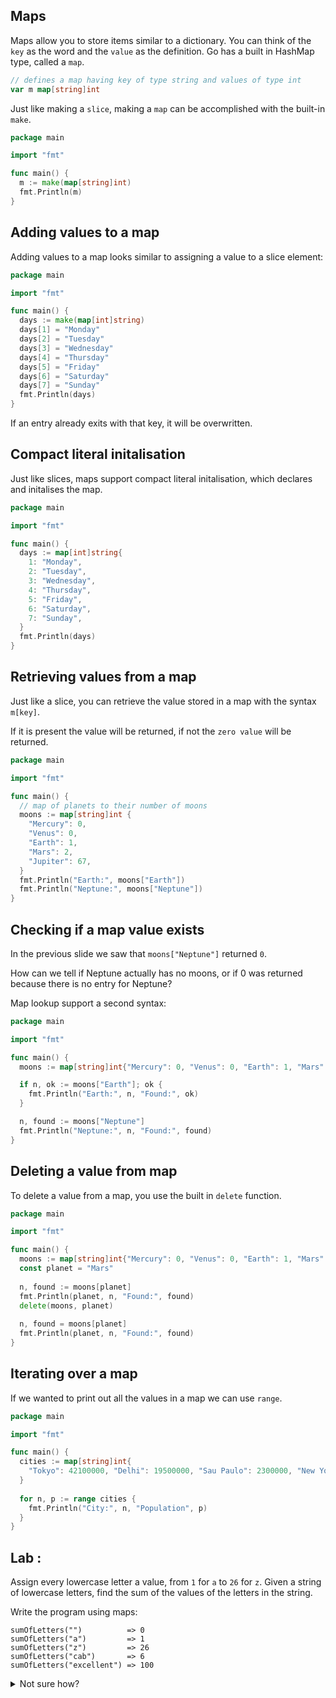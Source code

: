 ## Maps

Maps allow you to store items similar to a dictionary. You can think of the `key` as the word and the `value` as the definition. Go has a built in HashMap type, called a `map`.

```go
// defines a map having key of type string and values of type int
var m map[string]int
```

Just like making a `slice`, making a `map` can be accomplished with the built-in `make`.

```go
package main

import "fmt"

func main() {
  m := make(map[string]int)
  fmt.Println(m)
}
```

## Adding values to a map
Adding values to a map looks similar to assigning a value to a slice element:

```go
package main

import "fmt"

func main() {
  days := make(map[int]string)
  days[1] = "Monday"
  days[2] = "Tuesday"
  days[3] = "Wednesday"
  days[4] = "Thursday"
  days[5] = "Friday"
  days[6] = "Saturday"
  days[7] = "Sunday"
  fmt.Println(days)
}
```
If an entry already exits with that key, it will be overwritten.

## Compact literal initalisation
Just like slices, maps support compact literal initalisation, which declares and initalises the
map.

```go
package main

import "fmt"

func main() {
  days := map[int]string{
    1: "Monday",
    2: "Tuesday",
    3: "Wednesday",
    4: "Thursday",
    5: "Friday",
    6: "Saturday",
    7: "Sunday",
  }
  fmt.Println(days)
}
```

## Retrieving values from a map

Just like a slice, you can retrieve the value stored in a map with the syntax `m[key]`.

If it is present the value will be returned, if not the `zero value` will be returned.

```go
package main

import "fmt"

func main() {
  // map of planets to their number of moons
  moons := map[string]int {
    "Mercury": 0,
    "Venus": 0,
    "Earth": 1,
    "Mars": 2,
    "Jupiter": 67,
  }
  fmt.Println("Earth:", moons["Earth"])
  fmt.Println("Neptune:", moons["Neptune"])
}
```

## Checking if a map value exists
In the previous slide we saw that `moons["Neptune"]` returned `0`.

How can we tell if Neptune actually has no moons, or if 0 was returned because there is no entry for Neptune?

Map lookup support a second syntax:

```go
package main

import "fmt"

func main() {
  moons := map[string]int{"Mercury": 0, "Venus": 0, "Earth": 1, "Mars": 2, "Jupiter": 67}

  if n, ok := moons["Earth"]; ok {
    fmt.Println("Earth:", n, "Found:", ok)
  }

  n, found := moons["Neptune"]
  fmt.Println("Neptune:", n, "Found:", found)
}
```

## Deleting a value from map

To delete a value from a map, you use the built in `delete` function.

```go
package main

import "fmt"

func main() {
  moons := map[string]int{"Mercury": 0, "Venus": 0, "Earth": 1, "Mars": 2, "Jupiter": 67}
  const planet = "Mars"
  
  n, found := moons[planet]
  fmt.Println(planet, n, "Found:", found)
  delete(moons, planet)
  
  n, found = moons[planet]
  fmt.Println(planet, n, "Found:", found)
}
```

## Iterating over a map
If we wanted to print out all the values in a map we can use `range`.

```go
package main

import "fmt"

func main() {
  cities := map[string]int{
    "Tokyo": 42100000, "Delhi": 19500000, "Sau Paulo": 2300000, "New York": 18600000, "Moscow": 2150000,
  }
  
  for n, p := range cities {
    fmt.Println("City:", n, "Population", p)
  }
}
```

## Lab :

Assign every lowercase letter a value, from `1` for `a` to `26` for `z`. Given a string of lowercase letters, find the sum of the values of the letters in the string.

Write the program using maps:

```
sumOfLetters("")          => 0
sumOfLetters("a")         => 1
sumOfLetters("z")         => 26
sumOfLetters("cab")       => 6
sumOfLetters("excellent") => 100
```

<details>
  <summary>Not sure how?</summary>

```go

package main

import "fmt"

func main() {
  // find the sum of "cba"
  letters := "cba"
  sumOfLetters(letters)
}

func sumOfLetters(letters string) {
  // create a map to keep alphabets from a to z
  letterValue := map[string]int{}
  letterValue[""] = 0
  for j, pos := 1, 'a'; pos <= 'z'; pos++ {
    char := fmt.Sprintf("%c", pos)
    letterValue[char] = j
    j++
  }

  // iterating over letters and getting the value of alphabet from map and doing sum
  sum := 0
  for _, char := range letters {
    c := fmt.Sprintf("%c", char)
    sum = sum + letterValue[c]
  }
  fmt.Println("sum is: ", sum)
}

```
</details>
<br>